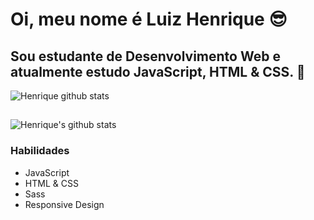 # Oi, meu nome é Luiz Henrique :sunglasses:

## Sou estudante de Desenvolvimento Web e atualmente estudo JavaScript, HTML & CSS. :construction_worker:

![Henrique github stats](https://github-readme-stats.anuraghazra1.vercel.app/api/top-langs/?username=lhenriquedev&show_icons=true&theme=radical)
## 
![Henrique's github stats](https://github-readme-stats.vercel.app/api?username=lhenriquedev&show_icons=true&theme=radical)

### Habilidades

<ul>
  <li>JavaScript</li>
  <li>HTML & CSS</li>
  <li>Sass</li>
  <li>Responsive Design</li>
</ul>

